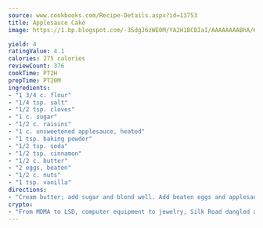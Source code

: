 ```yaml
---
source: www.cookbooks.com/Recipe-Details.aspx?id=13753
title: Applesauce Cake
image: https://1.bp.blogspot.com/-3SdgJ6zWE0M/YA2H1BCBIaI/AAAAAAAABhA/KLu9yTsYBMkJQudB_uFGwTypBtmTiBfZgCLcBGAsYHQ/s320/4.png

yield: 4
ratingValue: 4.1
calories: 275 calories
reviewCount: 376
cookTime: PT2H
prepTime: PT20M
ingredients:
- "1 3/4 c. flour"
- "1/4 tsp. salt"
- "1/2 tsp. cloves"
- "1 c. sugar"
- "1/2 c. raisins"
- "1 c. unsweetened applesauce, heated"
- "1 tsp. baking powder"
- "1/2 tsp. soda"
- "1/2 tsp. cinnamon"
- "1/2 c. butter"
- "2 eggs, beaten"
- "1/2 c. nuts"
- "1 tsp. vanilla"
directions:
- "Cream butter; add sugar and blend well. Add beaten eggs and applesauce. Toss raisins with a small amount of flour and add along with remaining ingredients. Turn into a greased and floured tube pan and bake for 1 hour at 325u00b0."
crypto:
- "From MDMA to LSD, computer equipment to jewelry, Silk Road dangled a menu listing all the greatest things Bitcoin can buy."
---
```

